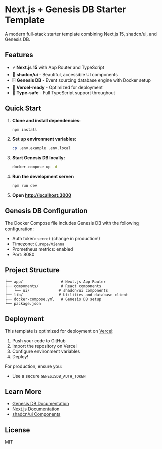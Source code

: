 # Next.js + Genesis DB Starter Template

A modern full-stack starter template combining Next.js 15, shadcn/ui, and Genesis DB.

## Features

- ⚡️ **Next.js 15** with App Router and TypeScript
- 🎨 **shadcn/ui** - Beautiful, accessible UI components
- 🗄️ **Genesis DB** - Event sourcing database engine with Docker setup
- 🚀 **Vercel-ready** - Optimized for deployment
- 🔧 **Type-safe** - Full TypeScript support throughout

## Quick Start

1. **Clone and install dependencies:**
   ```bash
   npm install
   ```

2. **Set up environment variables:**
   ```bash
   cp .env.example .env.local
   ```

3. **Start Genesis DB locally:**
   ```bash
   docker-compose up -d
   ```

4. **Run the development server:**
   ```bash
   npm run dev
   ```

5. **Open [http://localhost:3000](http://localhost:3000)**

## Genesis DB Configuration

The Docker Compose file includes Genesis DB with the following configuration:
- Auth token: `secret` (change in production!)
- Timezone: `Europe/Vienna`
- Prometheus metrics: enabled
- Port: 8080

## Project Structure

```
├── app/                 # Next.js App Router
├── components/          # React components
│   └── ui/             # shadcn/ui components
├── lib/                # Utilities and database client
├── docker-compose.yml   # Genesis DB setup
└── package.json
```

## Deployment

This template is optimized for deployment on [Vercel](https://vercel.com):

1. Push your code to GitHub
2. Import the repository on Vercel
3. Configure environment variables
4. Deploy!

For production, ensure you:
- Use a secure `GENESISDB_AUTH_TOKEN`

## Learn More

- [Genesis DB Documentation](https://www.genesisdb.io/documentation/js-ts)
- [Next.js Documentation](https://nextjs.org/docs)
- [shadcn/ui Components](https://ui.shadcn.com)

## License

MIT
